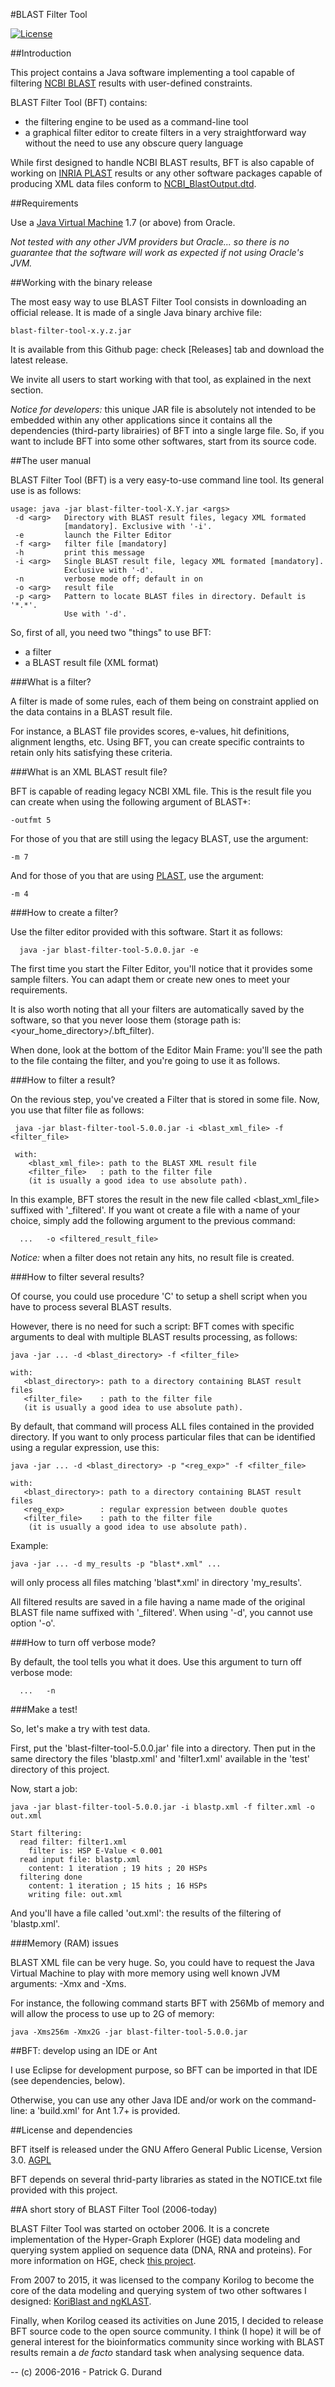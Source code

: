 #BLAST Filter Tool

[![License](https://img.shields.io/badge/license-Affero%20GPL%203.0-blue.svg)](https://www.gnu.org/licenses/agpl-3.0.txt)

##Introduction

This project contains a Java software implementing a tool capable of filtering [NCBI BLAST](http://blast.ncbi.nlm.nih.gov/Blast.cgi) results with user-defined constraints. 

BLAST Filter Tool (BFT) contains:

  * the filtering engine to be used as a command-line tool
  * a graphical filter editor to create filters in a very straightforward way without the need to use any obscure query language

While first designed to handle NCBI BLAST results, BFT is also capable of working on [INRIA PLAST](http://plast.inria.fr/) results or any other software packages capable of producing XML data files conform to [NCBI_BlastOutput.dtd](http://www.ncbi.nlm.nih.gov/data_specs/dtd/NCBI_BlastOutput.dtd).

##Requirements

Use a [Java Virtual Machine](http://www.oracle.com/technetwork/java/javase/downloads/index.html) 1.7 (or above) from Oracle. 

*Not tested with any other JVM providers but Oracle... so there is no guarantee that the software will work as expected if not using Oracle's JVM.*

##Working with the binary release

The most easy way to use BLAST Filter Tool consists in downloading an official release. It is made of a single Java binary archive file:

    blast-filter-tool-x.y.z.jar

It is available from this Github page: check [Releases] tab and download the latest release.

We invite all users to start working with that tool, as explained in the next section. 

*Notice for developers:* this unique JAR file is absolutely not intended to be embedded within any other applications since it contains all the dependencies (third-party librairies) of BFT into a single large file. So, if you want to include BFT into some other softwares, start from its source code.

##The user manual

BLAST Filter Tool (BFT) is a very easy-to-use command line tool. Its general use is as follows:


    usage: java -jar blast-filter-tool-X.Y.jar <args>
     -d <arg>   Directory with BLAST result files, legacy XML formated
                [mandatory]. Exclusive with '-i'.
     -e         launch the Filter Editor
     -f <arg>   filter file [mandatory]
     -h         print this message
     -i <arg>   Single BLAST result file, legacy XML formated [mandatory].
                Exclusive with '-d'.
     -n         verbose mode off; default in on
     -o <arg>   result file
     -p <arg>   Pattern to locate BLAST files in directory. Default is '*.*'.
                Use with '-d'.

So, first of all, you need two "things" to use BFT:

* a filter
* a BLAST result file (XML format)

###What is a filter?

A filter is made of some rules, each of them being on constraint applied on the data contains in a BLAST result file. 

For instance, a BLAST file provides scores, e-values, hit definitions, alignment lengths, etc. Using BFT, you can create specific contraints to retain only hits satisfying these criteria.

###What is an XML BLAST result file?

BFT is capable of reading legacy NCBI XML file. This is the result file you can create when using the following argument of BLAST+:

    -outfmt 5 

For those of you that are still using the legacy BLAST, use the argument:

    -m 7

And for those of you that are using [PLAST](http://plast.inria.fr/), use the argument:

    -m 4

###How to create a filter?

Use the filter editor provided with this software. Start it as follows:

      java -jar blast-filter-tool-5.0.0.jar -e

The first time you start the Filter Editor, you'll notice that it provides some sample filters. You can adapt them or create new ones to meet your requirements. 

It is also worth noting that all your filters are automatically saved by the software, so that you never loose them (storage path is: \<your\_home\_directory\>/.bft_filter).

When done, look at the bottom of the Editor Main Frame: you'll see the path to the file containg the filter, and you're going to use it as follows.

###How to filter a result?

On the revious step, you've created a Filter that is stored in some file. Now, you use that filter file as follows:

     java -jar blast-filter-tool-5.0.0.jar -i <blast_xml_file> -f <filter_file>

     with:
        <blast_xml_file>: path to the BLAST XML result file
        <filter_file>   : path to the filter file
        (it is usually a good idea to use absolute path).

In this example, BFT stores the result in the new file called  \<blast\_xml\_file\> suffixed with '\_filtered'. If you want ot create a file with a name of your choice, simply add the following argument to  the previous command: 

      ...   -o <filtered_result_file>

*Notice:* when a filter does not retain any hits, no result file is created.

###How to filter several results?

Of course, you could use procedure 'C' to setup a shell script when you have to process several BLAST results. 

However, there is no need for such a script: BFT comes with specific arguments to deal with multiple BLAST results processing, as follows:

    java -jar ... -d <blast_directory> -f <filter_file>

    with:
       <blast_directory>: path to a directory containing BLAST result files
       <filter_file>    : path to the filter file
       (it is usually a good idea to use absolute path).

By default, that command will process ALL files contained in the provided directory. If you want to only process particular files that can be identified using a regular expression, use this:

    java -jar ... -d <blast_directory> -p "<reg_exp>" -f <filter_file>

    with:
       <blast_directory>: path to a directory containing BLAST result files
       <reg_exp>        : regular expression between double quotes
       <filter_file>    : path to the filter file
        (it is usually a good idea to use absolute path).

Example: 

    java -jar ... -d my_results -p "blast*.xml" ...

will only process all files matching 'blast*.xml' in directory 'my_results'.

All filtered results are saved in a file having a name made of the original BLAST file name suffixed with '_filtered'. When using '-d', you cannot use  option '-o'.
   
###How to turn off verbose mode?

By default, the tool tells you what it does. Use this argument to turn off verbose mode:

      ...   -n

###Make a test!

So, let's make a try with test data. 

First, put the 'blast-filter-tool-5.0.0.jar' file into a directory. Then put in the same directory the files 'blastp.xml' and 'filter1.xml' available in the 'test' directory of this project.

Now, start a job:

    java -jar blast-filter-tool-5.0.0.jar -i blastp.xml -f filter.xml -o out.xml
    
    Start filtering:
      read filter: filter1.xml
        filter is: HSP E-Value < 0.001
      read input file: blastp.xml
        content: 1 iteration ; 19 hits ; 20 HSPs
      filtering done
        content: 1 iteration ; 15 hits ; 16 HSPs
        writing file: out.xml

And you'll have a file called 'out.xml': the results of the filtering of 'blastp.xml'.

###Memory (RAM) issues

BLAST XML file can be very huge. So, you could have to request the Java Virtual Machine to play with more memory using well known JVM arguments: -Xmx and -Xms.

For instance, the following command starts BFT with 256Mb of memory and will allow the process to use up to 2G of memory:

    java -Xms256m -Xmx2G -jar blast-filter-tool-5.0.0.jar

##BFT: develop using an IDE or Ant

I use Eclipse for development purpose, so BFT can be imported in that IDE (see dependencies, below).

Otherwise, you can use any other Java IDE and/or work on the command-line: a 'build.xml' for Ant 1.7+ is provided. 

##License and dependencies

BFT itself is released under the GNU Affero General Public License, Version 3.0. [AGPL](https://www.gnu.org/licenses/agpl-3.0.txt)

BFT depends on several thrid-party libraries as stated in the NOTICE.txt file provided with this project.

##A short story of BLAST Filter Tool (2006-today)

BLAST Filter Tool was started on october 2006. It is a concrete implementation of the Hyper-Graph Explorer (HGE) data modeling and querying system applied on sequence data (DNA, RNA and proteins). For more information on HGE, check [this project]().

From 2007 to 2015, it was licensed to the company Korilog to become the core of the data modeling and querying system of two other softwares I designed: [KoriBlast and ngKLAST](http://plealog.com/korilog/product-sheets/ngKLAST.pdf).

Finally, when Korilog ceased its activities on June 2015, I decided to release BFT source code to the open source community. I think (I hope) it will be of general interest for the bioinformatics community since working with BLAST results remain a *de facto* standard task when analysing sequence data. 

--
(c) 2006-2016 - Patrick G. Durand
